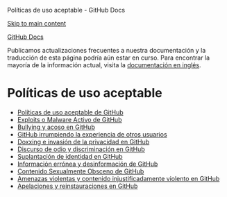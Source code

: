 Políticas de uso aceptable - GitHub Docs

[Skip to main content](#main-content)

[](/es)[GitHub Docs](/es)

Publicamos actualizaciones frecuentes a nuestra documentación y la traducción de esta página podría aún estar en curso. Para encontrar la mayoría de la información actual, visita la [documentación en inglés](/en).

Políticas de uso aceptable
==========

* [Políticas de uso aceptable de GitHub](/es/site-policy/acceptable-use-policies/github-acceptable-use-policies)
* [Exploits o Malware Activo de GitHub](/es/site-policy/acceptable-use-policies/github-active-malware-or-exploits)
* [Bullying y acoso en GitHub](/es/site-policy/acceptable-use-policies/github-bullying-and-harassment)
* [GitHub irrumpiendo la experiencia de otros usuarios](/es/site-policy/acceptable-use-policies/github-disrupting-the-experience-of-other-users)
* [Doxxing e invasión de la privacidad en GitHub](/es/site-policy/acceptable-use-policies/github-doxxing-and-invasion-of-privacy)
* [Discurso de odio y discriminación en GitHub](/es/site-policy/acceptable-use-policies/github-hate-speech-and-discrimination)
* [Suplantación de identidad en GitHub](/es/site-policy/acceptable-use-policies/github-impersonation)
* [Información errónea y desinformación de GitHub](/es/site-policy/acceptable-use-policies/github-misinformation-and-disinformation)
* [Contenido Sexualmente Obsceno de GitHub](/es/site-policy/acceptable-use-policies/github-sexually-obscene-content)
* [Amenazas violentas y contenido injustificadamente violento en GitHub](/es/site-policy/acceptable-use-policies/github-threats-of-violence-and-gratuitously-violent-content)
* [Apelaciones y reinstauraciones en GitHub](/es/site-policy/acceptable-use-policies/github-appeal-and-reinstatement)
